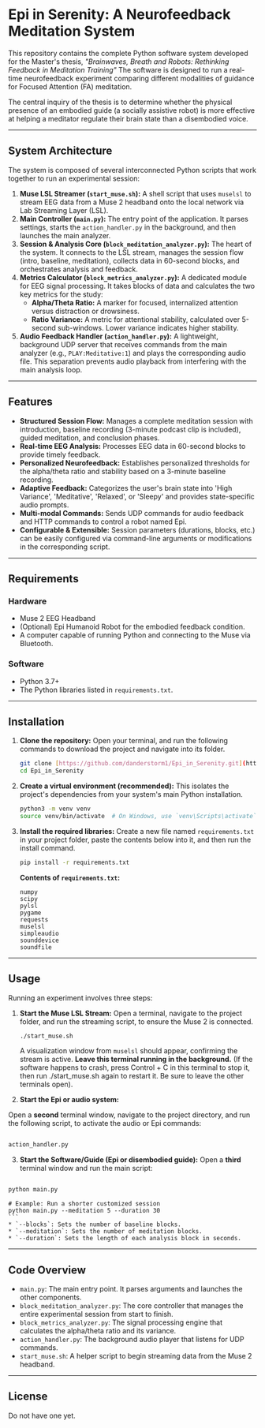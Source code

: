 # Epi in Serenity: A Neurofeedback Meditation System

This repository contains the complete Python software system developed for the Master's thesis, *"Brainwaves, Breath and Robots: Rethinking Feedback in Meditation Training"* The software is designed to run a real-time neurofeedback experiment comparing different modalities of guidance for Focused Attention (FA) meditation.

The central inquiry of the thesis is to determine whether the physical presence of an embodied guide (a socially assistive robot) is more effective at helping a meditator regulate their brain state than a disembodied voice. 


---
## System Architecture

The system is composed of several interconnected Python scripts that work together to run an experimental session:

1.  **Muse LSL Streamer (`start_muse.sh`):** A shell script that uses `muselsl` to stream EEG data from a Muse 2 headband onto the local network via Lab Streaming Layer (LSL). 
2.  **Main Controller (`main.py`):** The entry point of the application. It parses settings, starts the `action_handler.py` in the background, and then launches the main analyzer. 
3.  **Session & Analysis Core (`block_meditation_analyzer.py`):** The heart of the system. It connects to the LSL stream, manages the session flow (intro, baseline, meditation), collects data in 60-second blocks, and orchestrates analysis and feedback. 
4.  **Metrics Calculator (`block_metrics_analyzer.py`):** A dedicated module for EEG signal processing. It takes blocks of data and calculates the two key metrics for the study:
    * **Alpha/Theta Ratio:** A marker for focused, internalized attention versus distraction or drowsiness.
    * **Ratio Variance:** A metric for attentional stability, calculated over 5-second sub-windows. Lower variance indicates higher stability. 
5.  **Audio Feedback Handler (`action_handler.py`):** A lightweight, background UDP server that receives commands from the main analyzer (e.g., `PLAY:Meditative:1`) and plays the corresponding audio file. This separation prevents audio playback from interfering with the main analysis loop.

---
## Features

* **Structured Session Flow:** Manages a complete meditation session with introduction, baseline recording (3-minute podcast clip is included), guided meditation, and conclusion phases. 
* **Real-time EEG Analysis:** Processes EEG data in 60-second blocks to provide timely feedback. 
* **Personalized Neurofeedback:** Establishes personalized thresholds for the alpha/theta ratio and stability based on a 3-minute baseline recording. 
* **Adaptive Feedback:** Categorizes the user's brain state into 'High Variance', 'Meditative', 'Relaxed', or 'Sleepy' and provides state-specific audio prompts.
* **Multi-modal Commands:** Sends UDP commands for audio feedback and HTTP commands to control a robot named Epi.
* **Configurable & Extensible:** Session parameters (durations, blocks, etc.) can be easily configured via command-line arguments or modifications in the corresponding script.

---
## Requirements

### Hardware
* Muse 2 EEG Headband 
* (Optional) Epi Humanoid Robot for the embodied feedback condition. 
* A computer capable of running Python and connecting to the Muse via Bluetooth.

### Software
* Python 3.7+
* The Python libraries listed in `requirements.txt`.

---
## Installation

1.  **Clone the repository:**
    Open your terminal, and run the following commands to download the project and navigate into its folder.
    ```bash
    git clone [https://github.com/danderstorm1/Epi_in_Serenity.git](https://github.com/danderstorm1/Epi_in_Serenity.git)
    cd Epi_in_Serenity
    ```

2.  **Create a virtual environment (recommended):**
    This isolates the project's dependencies from your system's main Python installation.
    ```bash
    python3 -m venv venv
    source venv/bin/activate  # On Windows, use `venv\Scripts\activate`
    ```

3.  **Install the required libraries:**
    Create a new file named `requirements.txt` in your project folder, paste the contents below into it, and then run the install command.
    ```bash
    pip install -r requirements.txt
    ```

    **Contents of `requirements.txt`:**
    ```
    numpy
    scipy
    pylsl
    pygame
    requests
    muselsl
    simpleaudio
    sounddevice
    soundfile
    ```

---
## Usage

Running an experiment involves three steps:

1.  **Start the Muse LSL Stream:**
    Open a terminal, navigate to the project folder, and run the streaming script, to ensure the Muse 2 is connected.
    
    ```bash
    ./start_muse.sh
    ```
    A visualization window from `muselsl` should appear, confirming the stream is active. **Leave this terminal running in the background.** (If the software happens to crash, press Control + C in this terminal to stop it, then run ./start_muse.sh again to restart it. Be sure to leave the other terminals open).

3.  **Start the Epi or audio system:**

Open a **second** terminal window, navigate to the project directory, and run the following script, to activate the audio or Epi commands:

```bash

action_handler.py

```

3.  **Start the Software/Guide (Epi or disembodied guide):**
    Open a **third** terminal window and run the main script:

```bash

python main.py

```
    # Example: Run a shorter customized session 
    python main.py --meditation 5 --duration 30 
    ```
    * `--blocks`: Sets the number of baseline blocks.
    * `--meditation`: Sets the number of meditation blocks.
    * `--duration`: Sets the length of each analysis block in seconds.

---
## Code Overview

* `main.py`: The main entry point. It parses arguments and launches the other components.
* `block_meditation_analyzer.py`: The core controller that manages the entire experimental session from start to finish.
* `block_metrics_analyzer.py`: The signal processing engine that calculates the alpha/theta ratio and its variance.
* `action_handler.py`: The background audio player that listens for UDP commands.
* `start_muse.sh`: A helper script to begin streaming data from the Muse 2 headband.

---
## License

Do not have one yet.
